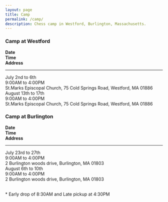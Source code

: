 ```yaml
---
layout: page
title: Camp
permalink: /camp/
description: Chess camp in Westford, Burlington, Massachusetts.
---
```


<div class="r">
    <div class="c-12">
        <h3>Camp at Westford</h3>
        <div class="r shadow p-15">
            <div class="c-4"><strong>Date</strong></div>
            <div class="c-4"><strong>Time</strong></div>
            <div class="c-4"><strong>Address</strong></div>
            <div class="c-12"><hr class="nomp"></div>
           <div class="c-4">July 2nd to 6th</div>
           <div class="c-4">9:00AM to 4:00PM</div>
            <div class="c-4">St.Marks Episcopal Church, 
75 Cold Springs Road, Westford, MA 01886</div>
           <div class="c-4">August 13th to 17th</div>
           <div class="c-4">9:00AM to 4:00PM</div>
            <div class="c-4">St.Marks Episcopal Church, 
75 Cold Springs Road, Westford, MA 01886</div>
        </div>
    </div>
    <div class="c-12">
        <h3>Camp at Burlington</h3>
        <div class="r shadow p-15">
            <div class="c-4"><strong>Date</strong></div>
            <div class="c-4"><strong>Time</strong></div>
            <div class="c-4"><strong>Address</strong></div>
            <div class="c-12"><hr class="nomp"></div>
           <div class="c-4">July 23rd to 27th</div>
           <div class="c-4">9:00AM to 4:00PM</div>
            <div class="c-4">2 Burlington woods drive, 
Burlington, MA 01803</div>
           <div class="c-4">August 6th to 10th</div>
           <div class="c-4">9:00AM to 4:00PM</div>
            <div class="c-4">2 Burlington woods drive,
Burlington, MA 01803</div>
        </div>
    </div>
</div>
<br>
<p>* Early drop of 8:30AM and Late pickup at 4:30PM</p>